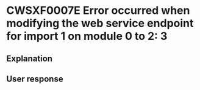 # CWSXF0007E Error occurred when modifying the web service endpoint for import 1 on module 0 to 2: 3

## Explanation

## User response
